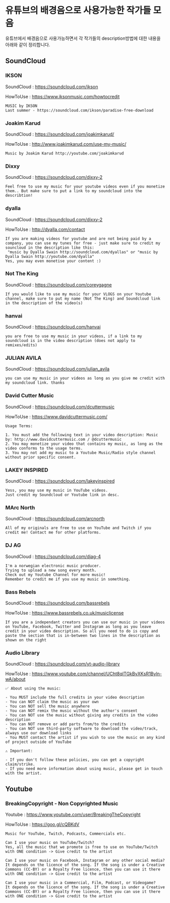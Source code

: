 # 유튜브의 배경음으로 사용가능한 작가들 모음

유튜브에서 배경음으로 사용가능하면서 각 작가들의 description방법에 대한 내용을 아래와 같이 정리합니다.


## SoundCloud

### IKSON
SoundCloud : https://soundcloud.com/ikson

HowToUse : https://www.iksonmusic.com/howtocredit

```
MUSIC by IKSON
Last summer - https://soundcloud.com/ikson/paradise-free-download
```

### Joakim Karud
SoundCloud : https://soundcloud.com/joakimkarud/

HowToUse : http://www.joakimkarud.com/use-my-music/

```
Music by Joakim Karud http://youtube.com/joakimkarud
```

### Dixxy
SoundCloud : https://soundcloud.com/dixxy-2

```
Feel free to use my music for your youtube videos even if you monetize them.. But make sure to put a link to my soundcloud into the describtion!
```

### dyalla
SoundCloud : https://soundcloud.com/dixxy-2

HowToUse : http://dyalla.com/contact

```
If you are making videos for youtube and are not being paid by a company, you can use my tunes for free - just make sure to credit my souncloud in the description like this:
 "music by Dyalla Swain http://soundcloud.com/dyallas" or "music by Dyalla Swain http://youtube.com/dyalla"
Yes, you may even monetise your content :)
```

### Not The King
SoundCloud : https://soundcloud.com/coreygagne

```
If you would like to use my music for your VLOGS on your Youtube channel, make sure to put my name (Not The King) and Soundcloud link in the description of the video(s)
```

### hanvai
SoundCloud : https://soundcloud.com/hanvai

```
you are free to use my music in your videos, if a link to my soundcloud is in the video description (does not apply to remixes/edits)
```


### JULIAN AVILA
SoundCloud : https://soundcloud.com/julian_avila

```
you can use my music in your videos as long as you give me credit with my soundcloud link. thanks
```

### David Cutter Music
SoundCloud : https://soundcloud.com/dcuttermusic

HowToUse : https://www.davidcuttermusic.com/

```
Usage Terms:

1. You must add the following text in your video description: Music by: http://www.davidcuttermusic.com / @dcuttermusic
2. You may monetize your video that contains my music, as long as the video conforms to the usage terms.
3. You may not add my music to a Youtube Music/Radio style channel without prior specific consent.
```

### LAKEY INSPIRED
SoundCloud : https://soundcloud.com/lakeyinspired

```
Yess, you may use my music in YouTube videos.
Just credit my Soundcloud or Youtube link in desc.
```

### MArc North
SoundCloud : https://soundcloud.com/arcnorth

```
All of my originals are free to use on YouTube and Twitch if you credit me! Contact me for other platforms.
```

### DJ AG
SoundCloud : https://soundcloud.com/djag-4

```
I'm a norwegian electronic music producer.
Trying to upload a new song every month.
Check out my Youtube Channel for more music!
Remember to credit me if you use my music in something.
```

### Bass Rebels
SoundCloud : https://soundcloud.com/bassrebels

HowToUse : https://www.bassrebels.co.uk/musiclicense

```
If you are a independant creators you can use our music in your videos on YouTube, Facebook, Twitter and Instagram as long as you leave credit in your video description. So all you need to do is copy and paste the section that is in-between two lines in the description as shown on the right
```

### Audio Library
SoundCloud : https://soundcloud.com/yt-audio-library

HowToUse : https://www.youtube.com/channel/UCht8qITGkBvXKsR1Byln-wA/about

```
✅ About using the music:

- You MUST include the full credits in your video description
- You can NOT claim the music as your own
- You can NOT sell the music anywhere
- You can NOT remix the music without the author's consent
- You can NOT use the music without giving any credits in the video description
- You can NOT remove or add parts from/to the credits
- You can NOT use third-party software to download the video/track, always use our download links
- You MUST contact the artist if you wish to use the music on any kind of project outside of YouTube

⚠️ Important:

- If you don't follow these policies, you can get a copyright claim/strike.
- If you need more information about using music, please get in touch with the artist.
```


## Youtube

### BreakingCopyright - Non Copyrighted Music
Youtube : https://www.youtube.com/user/BreakingTheCopyright

HowToUse : https://goo.gl/cQBKdV

```
Music for YouTube, Twitch, Podcasts, Commercials etc.

Can I use your music on YouTube/Twitch?
Yes, all the music that we promote is free to use on YouTube/Twitch with ONE condition -> Give credit to the artist

Can I use your music on Facebook, Instagram or any other social media?
It depends on the licence of the song. If the song is under a Creative Commons (CC-BY) or a Royalty Free licence, then you can use it there with ONE condition -> Give credit to the artist

Can I use your music in a Commercial, Film, Podcast, or Videogame?
It depends on the licence of the song. If the song is under a Creative Commons (CC-BY) or a Royalty Free licence, then you can use it there with ONE condition -> Give credit to the artist

```

